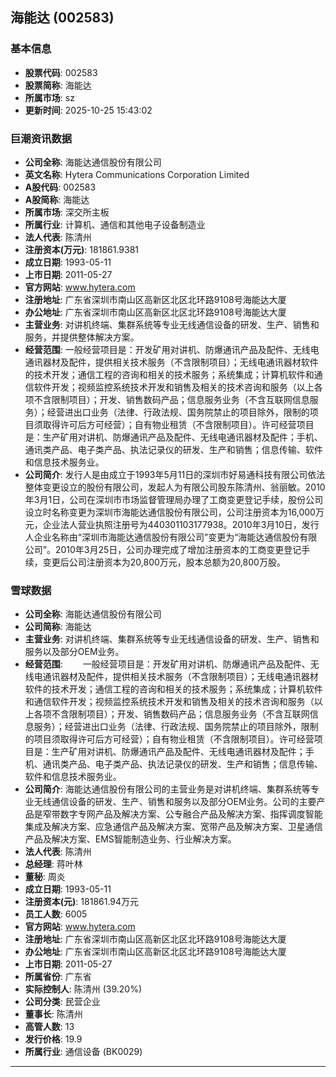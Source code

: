 ## 海能达 (002583)

### 基本信息

- **股票代码**: 002583
- **股票简称**: 海能达
- **所属市场**: sz
- **更新时间**: 2025-10-25 15:43:02

### 巨潮资讯数据

- **公司全称**: 海能达通信股份有限公司
- **英文名称**: Hytera Communications Corporation Limited
- **A股代码**: 002583
- **A股简称**: 海能达
- **所属市场**: 深交所主板
- **所属行业**: 计算机、通信和其他电子设备制造业
- **法人代表**: 陈清州
- **注册资本(万元)**: 181861.9381
- **成立日期**: 1993-05-11
- **上市日期**: 2011-05-27
- **官方网站**: www.hytera.com
- **注册地址**: 广东省深圳市南山区高新区北区北环路9108号海能达大厦
- **办公地址**: 广东省深圳市南山区高新区北区北环路9108号海能达大厦
- **主营业务**: 对讲机终端、集群系统等专业无线通信设备的研发、生产、销售和服务，并提供整体解决方案。
- **经营范围**: 一般经营项目是：开发矿用对讲机、防爆通讯产品及配件、无线电通讯器材及配件，提供相关技术服务（不含限制项目）；无线电通讯器材软件的技术开发；通信工程的咨询和相关的技术服务；系统集成；计算机软件和通信软件开发；视频监控系统技术开发和销售及相关的技术咨询和服务（以上各项不含限制项目）；开发、销售数码产品；信息服务业务（不含互联网信息服务）；经营进出口业务（法律、行政法规、国务院禁止的项目除外，限制的项目须取得许可后方可经营）；自有物业租赁（不含限制项目）。许可经营项目是：生产矿用对讲机、防爆通讯产品及配件、无线电通讯器材及配件；手机、通讯类产品、电子类产品、执法记录仪的研发、生产和销售；信息传输、软件和信息技术服务业。
- **公司简介**: 发行人是由成立于1993年5月11日的深圳市好易通科技有限公司依法整体变更设立的股份有限公司，发起人为有限公司股东陈清州、翁丽敏。2010年3月1日，公司在深圳市市场监督管理局办理了工商变更登记手续，股份公司设立时名称变更为深圳市海能达通信股份有限公司，公司注册资本为16,000万元，企业法人营业执照注册号为440301103177938。2010年3月10日，发行人企业名称由“深圳市海能达通信股份有限公司”变更为“海能达通信股份有限公司”。2010年3月25日，公司办理完成了增加注册资本的工商变更登记手续，变更后公司注册资本为20,800万元，股本总额为20,800万股。

### 雪球数据

- **公司全称**: 海能达通信股份有限公司
- **公司简称**: 海能达
- **主营业务**: 对讲机终端、集群系统等专业无线通信设备的研发、生产、销售和服务以及部分OEM业务。
- **经营范围**: 　　一般经营项目是：开发矿用对讲机、防爆通讯产品及配件、无线电通讯器材及配件，提供相关技术服务（不含限制项目）；无线电通讯器材软件的技术开发；通信工程的咨询和相关的技术服务；系统集成；计算机软件和通信软件开发；视频监控系统技术开发和销售及相关的技术咨询和服务（以上各项不含限制项目）；开发、销售数码产品；信息服务业务（不含互联网信息服务）；经营进出口业务（法律、行政法规、国务院禁止的项目除外，限制的项目须取得许可后方可经营）；自有物业租赁（不含限制项目）。许可经营项目是：生产矿用对讲机、防爆通讯产品及配件、无线电通讯器材及配件；手机、通讯类产品、电子类产品、执法记录仪的研发、生产和销售；信息传输、软件和信息技术服务业。
- **公司简介**: 海能达通信股份有限公司的主营业务是对讲机终端、集群系统等专业无线通信设备的研发、生产、销售和服务以及部分OEM业务。公司的主要产品是窄带数字专网产品及解决方案、公专融合产品及解决方案、指挥调度智能集成及解决方案、应急通信产品及解决方案、宽带产品及解决方案、卫星通信产品及解决方案、EMS智能制造业务、行业解决方案。
- **法人代表**: 陈清州
- **总经理**: 蒋叶林
- **董秘**: 周炎
- **成立日期**: 1993-05-11
- **注册资本(元)**: 181861.94万元
- **员工人数**: 6005
- **官方网站**: www.hytera.com
- **注册地址**: 广东省深圳市南山区高新区北区北环路9108号海能达大厦
- **办公地址**: 广东省深圳市南山区高新区北区北环路9108号海能达大厦
- **上市日期**: 2011-05-27
- **所属省份**: 广东省
- **实际控制人**: 陈清州 (39.20%)
- **公司分类**: 民营企业
- **董事长**: 陈清州
- **高管人数**: 13
- **发行价格**: 19.9
- **所属行业**: 通信设备 (BK0029)

---